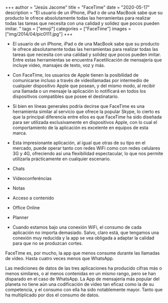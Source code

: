 +++
author = "Jesús Jacome"
title = "FaceTime"
date = "2020-05-17"
description = "El usuario de un iPhone, iPad o de una MacBook sabe que su producto le ofrece absolutamente todas las herramientas para realizar todas las tareas que necesita con una calidad y solidez que pocos pueden imitar. "
tags = ["emoji"]
categories = ["FaceTime"]
images  = ["img/2014/04/pic0111.jpg"]
+++

* El usuario de un iPhone, iPad o de una MacBook sabe que su producto le ofrece absolutamente todas las herramientas para realizar todas las tareas que necesita con una calidad y solidez que pocos pueden imitar. Entre estas herramientas se encuentra Facetilicación de mensajería que incluye video, mansajes de texto, voz y más.

* Con FaceTime, los usuarios de Apple tienen la posibilidad de comunicarse incluso a través de videollamadas por intermedio de cualquier dispositivo Apple que posean, y del mismo modo, al recibir una llamada o un mensaje la aplicación lo notificará en todos los dispositivos compatibles que posee el destinatario.

* Si bien en líneas generales podría decirse que FaceTime es una herramienta similar al servicio que ofrece la popular Skype, lo cierto es que la principal diferencia entre ellos es que FaceTime ha sido diseñada para ser utilizada exclusivamente en dispositivos Apple, con lo cual el comportamiento de la aplicación es excelente en equipos de esta marca.

* Esta impresionante aplicación, al igual que otras de su tipo en el mercado, puede operar tanto con redes WiFi como con redes celulares 3G y 4G, ofreciendo así una flexibilidad espectacular, lo que nos permite utilizarla prácticamente en cualquier escenario.


* Chats
* Videoconferéncias
* Notas
* Acceso a contenido
* Office Online
* Planner

*  Cuando estamos bajo una conexión WiFi, el consumo de cada aplicación no importa demasiado. Salvo, claro está, que tengamos una conexión muy reducida y la app se vea obligada a adaptar la calidad para que no se produzcan cortes.

FaceTime es, por mucho, la app que menos consume durante las llamadas de vídeo. Hasta cuatro veces menos que WhatsApp.

Las mediciones de datos de las tres aplicaciones ha producido cifras más o menos similares, o al menos contenidas en un mismo rango, pero se han disparado en el caso de WhatsApp. La App de mensajería más popular del planeta no tiene aún una codificación de vídeo tan eficaz como la de su competencia, y el consumo con ella ha sido notablemente mayor. Tanto que ha multiplicado por dos el consumo de datos.
#### 



